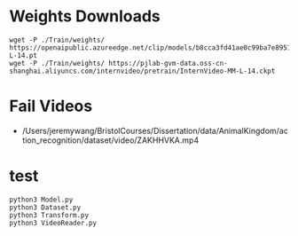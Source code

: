# Weights Downloads
```
wget -P ./Train/weights/ https://openaipublic.azureedge.net/clip/models/b8cca3fd41ae0c99ba7e8951adf17d267cdb84cd88be6f7c2e0eca1737a03836/ViT-L-14.pt
wget -P ./Train/weights/ https://pjlab-gvm-data.oss-cn-shanghai.aliyuncs.com/internvideo/pretrain/InternVideo-MM-L-14.ckpt
```

# Fail Videos
- /Users/jeremywang/BristolCourses/Dissertation/data/AnimalKingdom/action_recognition/dataset/video/ZAKHHVKA.mp4

# test
```
python3 Model.py
python3 Dataset.py
python3 Transform.py
python3 VideoReader.py

```